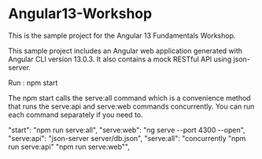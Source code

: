 # Angular13-Workshop

This is the sample project for the Angular 13 Fundamentals Workshop.

This sample project includes an Angular web application generated with Angular CLI version 13.0.3. It also contains a mock RESTful API using json-server.

Run : npm start 

The npm start calls the serve:all command which is a convenience method that runs the serve:api and serve:web commands concurrently. You can run each command separately if you need to.

"start": "npm run serve:all",
"serve:web": "ng serve --port 4300 --open",
"serve:api": "json-server server/db.json",
"serve:all": "concurrently \"npm run serve:api\" \"npm run serve:web\"",

